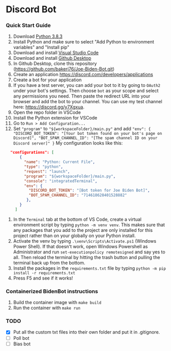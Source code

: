 # Discord Bot
### Quick Start Guide
1. Download [Python 3.8.3](https://www.python.org/downloads/)
1. Install Python and make sure to select "Add Python to environment variables" and "Install pip"
1. Download and install [Visual Studio Code](https://code.visualstudio.com/)
1. Download and install [Github Desktop](https://desktop.github.com/)
1. In Github Desktop, clone this repository (https://github.com/bakerj76/Joe-Biden-Bot.git)
1. Create an application https://discord.com/developers/applications
1. Create a bot for your application
1. If you have a test server, you can add your bot to it by going to `OAuth2` under your bot's settings. Then choose `bot` as your scope and select any permissions you need. Then paste the redirect URL into your browser and add the bot to your channel. You can use my test channel here: https://discord.gg/y7Xgxua.
1. Open the repo folder in VSCode
1. Install the Python extension for VSCode
1. Go to `Run > Add Configuration...`
1. Set `"program"` to `"${workspaceFolder}/main.py"` and add `"env": { "DISCORD_BOT_TOKEN": "[Your bot token found on your bot's page on Discord]", "BOT_SPAM_CHANNEL_ID": "[The spam channel ID on your Discord server]" }`
My configuration looks like this:
```json
  "configurations": [
      {
        "name": "Python: Current File",
        "type": "python",
        "request": "launch",
        "program": "${workspaceFolder}/main.py",
        "console": "integratedTerminal",
        "env": {
          "DISCORD_BOT_TOKEN": "[Bot token for Joe Biden Bot]",
          "BOT_SPAM_CHANNEL_ID": "714618628401528882"
         },
      }
    ]
```
1. In the `Terminal` tab at the bottom of VS Code, create a virtual environment script by typing `python -m venv venv`. This makes sure that any packages that you add to the project are only installed for this project rather than on your globally on your Python install.
1. Activate the venv by typing `.\venv\Scripts\Activate.ps1` (Windows Power Shell). If that doesn't work, open Windows Powershell as Administrator and run `set-executionpolicy remotesigned` and say yes to all. Then reload the terminal by hitting the trash button and pulling the terminal back up from the bottom.
1. Install the packages in the `requirements.txt` file by typing `python -m pip install -r requirements.txt`
1. Press F5 and see if it works!
### Containerized BidenBot instructions
1. Build the container image with `make build`
1. Run the container with `make run`

### TODO
- [x] Put all the custom txt files into their own folder and put it in .gitignore.
- [ ] Poll bot
- [ ] Bias bot
